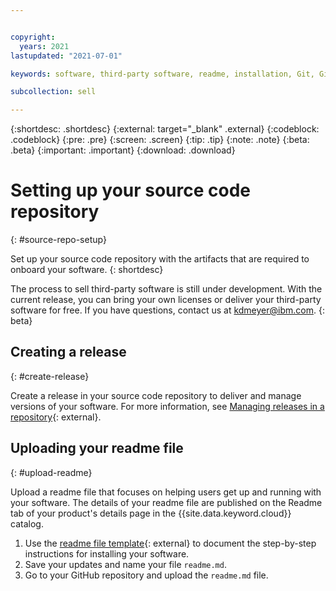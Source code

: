 ```yaml
---


copyright:
  years: 2021
lastupdated: "2021-07-01"

keywords: software, third-party software, readme, installation, Git, GitHub, repo, repository

subcollection: sell

---
```


{:shortdesc: .shortdesc}
{:external: target="_blank" .external}
{:codeblock: .codeblock}
{:pre: .pre}
{:screen: .screen}
{:tip: .tip}
{:note: .note}
{:beta: .beta}
{:important: .important}
{:download: .download}

# Setting up your source code repository
{: #source-repo-setup}

Set up your source code repository with the artifacts that are required to onboard your software. 
{: shortdesc}

The process to sell third-party software is still under development. With the current release, you can bring your own licenses or deliver your third-party software for free. If you have questions, contact us at kdmeyer@ibm.com.
{: beta}

## Creating a release
{: #create-release}

Create a release in your source code repository to deliver and manage versions of your software. For more information, see [Managing releases in a repository](https://docs.github.com/en/github/administering-a-repository/managing-releases-in-a-repository){: external}. 

## Uploading your readme file
{: #upload-readme}

Upload a readme file that focuses on helping users get up and running with your software. The details of your readme file are published on the Readme tab of your product's details page in the {{site.data.keyword.cloud}} catalog.

1. Use the [readme file template](https://cloud.ibm.com/media/docs/downloads/software/sw-readme-tab-template.md){: external} to document the step-by-step instructions for installing your software. 
2. Save your updates and name your file `readme.md`. 
2. Go to your GitHub repository and upload the `readme.md` file. 


